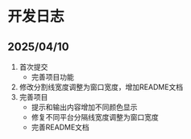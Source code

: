 # 开发日志

## 2025/04/10

1. 首次提交
   - 完善项目功能
2. 修改分割线宽度调整为窗口宽度，增加README文档
3. 完善项目
   - 提示和输出内容增加不同颜色显示
   - 修复不同平台分隔线宽度调整为窗口宽度
   - 完善README文档
